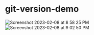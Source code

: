 # git-version-demo
![Screenshot 2023-02-08 at 8 58 25 PM](https://user-images.githubusercontent.com/115322974/217722102-58d88cb7-3391-4761-b180-6d1e927b4033.png)
![Screenshot 2023-02-08 at 9 02 50 PM](https://user-images.githubusercontent.com/115322974/217722649-f48bea6e-33af-474e-866f-f4ac970c0c72.png)
